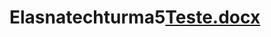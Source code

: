 # Elasnatechturma5[Teste.docx](https://github.com/Alanexavier/Elasnatechturma5/files/11838126/Teste.docx)
